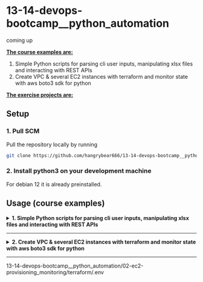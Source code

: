 # 13-14-devops-bootcamp__python_automation
coming up

<b><u>The course examples are:</u></b>
1. Simple Python scripts for parsing cli user inputs, manipulating xlsx files and interacting with REST APIs
2. Create VPC & several EC2 instances with terraform and monitor state with aws boto3 sdk for python

<b><u>The exercise projects are:</u></b>

## Setup

### 1. Pull SCM

Pull the repository locally by running
```bash
git clone https://github.com/hangrybear666/13-14-devops-bootcamp__python_automation.git
```
### 2. Install python3 on your development machine

For debian 12 it is already preinstalled.

## Usage (course examples)

<details closed>
<summary><b>1. Simple Python scripts for parsing cli user inputs, manipulating xlsx files and interacting with REST APIs</b></summary>

#### a. Enter venv and install dependencies
```bash
python3 -m venv $HOME/.venv
source $HOME/.venv/bin/activate
cd 01-python-basics/
pip install -r requirements.txt
```

#### b. Execute basic demo modules
```bash
python src/countdown.py
python src/csv-manipulation.py
python src/http-requests.py
```

#### c. Freeeze dependencies in requirements file in case you made any changes and exit venv

```bash
cd 01-python-basics/
pip freeze > requirements.txt
deactivate
```

</details>

-----


<details closed>
<summary><b>2. Create VPC & several EC2 instances with terraform and monitor state with aws boto3 sdk for python</b></summary>

#### a. Create .env file with AWS credentials, Git credentials for remote server setup and any manual terraform overwrites
```bash
cd scripts/
./setup-env-vars.sh
```


#### a. Associate SSH Key to Instance
Create Public/Private Key pair so ec2-instance can add the public key to its ssh_config or use an existing key pair.

#### b. Provide custom variables and launch AWS resources
Create `02-ec2-provisioning_monitoring/terraform/terraform.tfvars` file and change any desired variables by overwriting the default values within `variables.tf`
```bash
my_ips               = ["62.xxx.xxx.251/32", "3.xxx.xxx.109/32"]
public_key_location  = "~/.ssh/id_ed25519.pub"
private_key_location = "~/.ssh/id_ed25519"
instance_count       = 3
```

```bash
# source environment variables, especially AWS access keys
cd 02-ec2-provisioning_monitoring/terraform/
source .env
terraform init
terraform apply
```

</details>

-----


13-14-devops-bootcamp__python_automation/02-ec2-provisioning_monitoring/terraform/.env